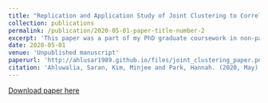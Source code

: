 ```yaml
---
title: "Replication and Application Study of Joint Clustering to Correlated Variables"
collection: publications
permalink: /publication/2020-05-01-paper-title-number-2
excerpt: 'This paper was a part of my PhD graduate coursework in non-parametric statistics and Bayesian estimation'
date: 2020-05-01
venue: 'Unpublished manuscript'
paperurl: 'http://ahlusar1989.github.io/files/joint_clustering_paper.pdf'
citation: 'Ahluwalia, Saran, Kim, Minjee and Park, Hannah. (2020, May). &quot; Joint Clustering with Correlated Variables&quot; <i>Unpublished Manucript</i>'
---
```


[Download paper here](http://ahlusar1989.github.io/files/joint_clustering_paper.pdf)
